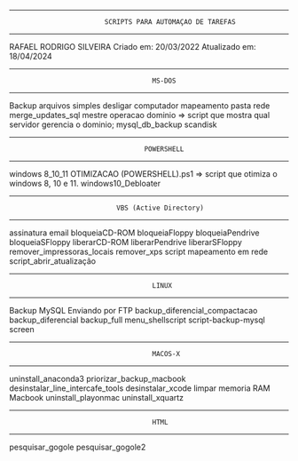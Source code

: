 -----------------------------------------------------------------------------------------
							SCRIPTS PARA AUTOMAÇAO DE TAREFAS
-----------------------------------------------------------------------------------------

RAFAEL RODRIGO SILVEIRA
Criado em: 20/03/2022
Atualizado em: 18/04/2024

-----------------------------------------------------------------------------------------
										MS-DOS
-----------------------------------------------------------------------------------------
Backup arquivos simples
desligar computador
mapeamento pasta rede
merge_updates_sql
mestre operacao dominio => script que mostra qual servidor gerencia o dominio;
mysql_db_backup
scandisk

-----------------------------------------------------------------------------------------
									  POWERSHELL
-----------------------------------------------------------------------------------------

windows 8_10_11 OTIMIZACAO (POWERSHELL).ps1 => script que otimiza o windows 8, 10 e 11.
windows10_Debloater


-----------------------------------------------------------------------------------------
							   VBS (Active Directory)
-----------------------------------------------------------------------------------------
assinatura email
bloqueiaCD-ROM
bloqueiaFloppy
bloqueiaPendrive
bloqueiaSFloppy
liberarCD-ROM
liberarPendrive
liberarSFloppy
remover_impressoras_locais
remover_xps
script mapeamento em rede
script_abrir_atualização

-----------------------------------------------------------------------------------------
										LINUX
-----------------------------------------------------------------------------------------
Backup MySQL Enviando por FTP
backup_diferencial_compactacao
backup_diferencial
backup_full
menu_shellscript
script-backup-mysql
screen

-----------------------------------------------------------------------------------------
									    MACOS-X
-----------------------------------------------------------------------------------------
uninstall_anaconda3
priorizar_backup_macbook
desinstalar_line_intercafe_tools
desinstalar_xcode
limpar memoria RAM Macbook
uninstall_playonmac
uninstall_xquartz

-----------------------------------------------------------------------------------------
									    HTML
-----------------------------------------------------------------------------------------
pesquisar_gogole
pesquisar_gogole2